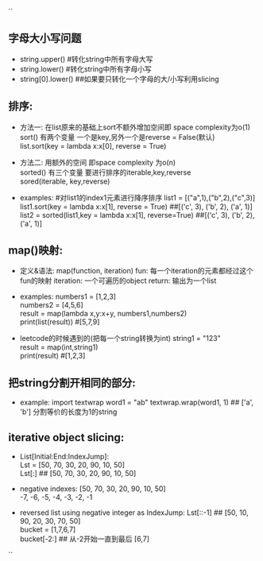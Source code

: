 ``
## 字母大小写问题
- string.upper() #转化string中所有字母大写
- string.lower() #转化string中所有字母小写
- string[0].lower() ##如果要只转化一个字母的大/小写利用slicing


## 排序:
- 方法一:
在list原来的基础上sort不额外增加空间即 space complexity为o(1)\
sort() 有两个变量 一个是key,另外一个是reverse = False(默认)\
list.sort(key = lambda x:x[0], reverse = True)

- 方法二:
用额外的空间 即space complexity 为o(n)\
sorted() 有三个变量 要进行排序的iterable,key,reverse\
sored(iterable, key,reverse)

- examples:
#对list1的index1元素进行降序排序
list1 = [("a",1),("b",2),("c",3)]\
list1.sort(key = lambda x:x[1], reverse = True) ##[('c', 3), ('b', 2), ('a', 1)]\
list2 = sorted(list1,key = lambda x:x[1], reverse=True) ##[('c', 3), ('b', 2), ('a', 1)]

## map()映射:
- 定义&语法:
map(function, iteration)
fun: 每一个iteration的元素都经过这个fun的映射
iteration: 一个可遍历的object
return: 输出为一个list

- examples:
numbers1 = [1,2,3]\
numbers2 = [4,5,6]\
result = map(lambda x,y:x+y, numbers1,numbers2)\
print(list(result)) #[5,7,9]

- leetcode的时候遇到的(把每一个string转换为int)
string1 = "123"\
result = map(int,string1)\
print(result) #[1,2,3]

## 把string分割开相同的部分:
- example:
import textwrap
word1 = "ab"
textwrap.wrap(word1, 1) ##  ['a', 'b'] 分割等价的长度为1的string

## iterative object slicing:
- List[Initial:End:IndexJump]:\
Lst = [50, 70, 30, 20, 90, 10, 50]\
Lst[:] ## [50, 70, 30, 20, 90, 10, 50]

- negative indexes:
[50, 70, 30, 20, 90, 10, 50]\
-7,  -6, -5, -4, -3, -2, -1

- reversed list using negative integer as IndexJump:
Lst[::-1] ## [50, 10, 90, 20, 30, 70, 50]\
bucket = [1,7,6,7]\
bucket[-2:] ## 从-2开始一直到最后 [6,7]





``



